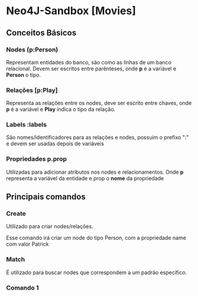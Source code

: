 # Neo4J-Sandbox [Movies]

## Conceitos Básicos
### Nodes (p:Person)
Representam entidades do banco, são como as linhas de um banco relacional. Devem ser escritos entre parênteses, onde **p** é a variável e **Person** o tipo.

### Relações [p:Play]
Representa as relações entre os nodes, deve ser escrito entre chaves, onde **p** é a variável e **Play** indica o tipo da relação.

### Labels :labels
São nomes/identificadores para as relações e nodes, possuim o prefixo ":" e devem ser usadas depois de variáveis

### Propriedades p.prop
Utilizadas para adicionar atributos nos nodes e relacionamentos. Onde **p** representa a variável da entidade e prop o **nome** da propriedade

## Principais comandos
### Create
Utilizado para criar nodes/relações. <br>

Esse comando irá criar um node do tipo Person, com a propriedade name com valor Patrick

### Match
É utilizado para buscar nodes que correspondem a um padrão específico.
### Comando 1
